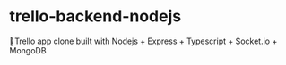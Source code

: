# trello-backend-nodejs
🚀Trello app clone built with Nodejs + Express + Typescript + Socket.io + MongoDB
